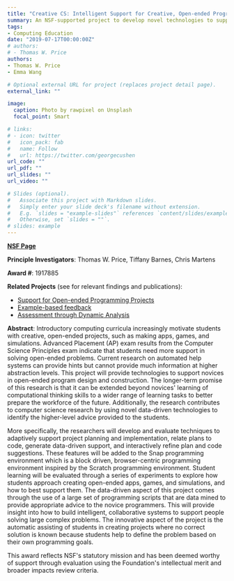 ```yaml
---
title: "Creative CS: Intelligent Support for Creative, Open-ended Programming Projects"
summary: An NSF-supported project to develop novel technologies to support creative, open-ended programming.
tags:
- Computing Education
date: "2019-07-17T00:00:00Z"
# authors:
# - Thomas W. Price
authors:
- Thomas W. Price
- Emma Wang

# Optional external URL for project (replaces project detail page).
external_link: ""

image:
  caption: Photo by rawpixel on Unsplash
  focal_point: Smart

# links:
# - icon: twitter
#   icon_pack: fab
#   name: Follow
#   url: https://twitter.com/georgecushen
url_code: ""
url_pdf: ""
url_slides: ""
url_video: ""

# Slides (optional).
#   Associate this project with Markdown slides.
#   Simply enter your slide deck's filename without extension.
#   E.g. `slides = "example-slides"` references `content/slides/example-slides.md`.
#   Otherwise, set `slides = ""`.
# slides: example
---
```


[**NSF Page**](https://www.nsf.gov/awardsearch/showAward?AWD_ID=1917885&HistoricalAwards=false)

**Principle Investigators**: Thomas W. Price, Tiffany Barnes, Chris Martens

**Award #**: 1917885

**Related Projects** (see for relevant findings and publications):
* [Support for Open-ended Programming Projects](/project/open-ended)
* [Example-based feedback](/project/examples)
* [Assessment through Dynamic Analysis](/project/dynamic)

**Abstract**: Introductory computing curricula increasingly motivate students with creative, open-ended projects, such as making apps, games, and simulations. Advanced Placement (AP) exam results from the Computer Science Principles exam indicate that students need more support in solving open-ended problems. Current research on automated help systems can provide hints but cannot provide much information at higher abstraction levels. This project will provide technologies to support novices in open-ended program design and construction. The longer-term promise of this research is that it can be extended beyond novices' learning of computational thinking skills to a wider range of learning tasks to better prepare the workforce of the future. Additionally, the research contributes to computer science research by using novel data-driven technologies to identify the higher-level advice provided to the students.

More specifically, the researchers will develop and evaluate techniques to adaptively support project planning and implementation, relate plans to code, generate data-driven support, and interactively refine plan and code suggestions. These features will be added to the Snap programming environment which is a block driven, browser-centric programming environment inspired by the Scratch programming environment. Student learning will be evaluated through a series of experiments to explore how students approach creating open-ended apps, games, and simulations, and how to best support them. The data-driven aspect of this project comes through the use of a large set of programming scripts that are data mined to provide appropriate advice to the novice programmers. This will provide insight into how to build intelligent, collaborative systems to support people solving large complex problems. The innovative aspect of the project is the automatic assisting of students in creating projects where no correct solution is known because students help to define the problem based on their own programming goals.

This award reflects NSF's statutory mission and has been deemed worthy of support through evaluation using the Foundation's intellectual merit and broader impacts review criteria.